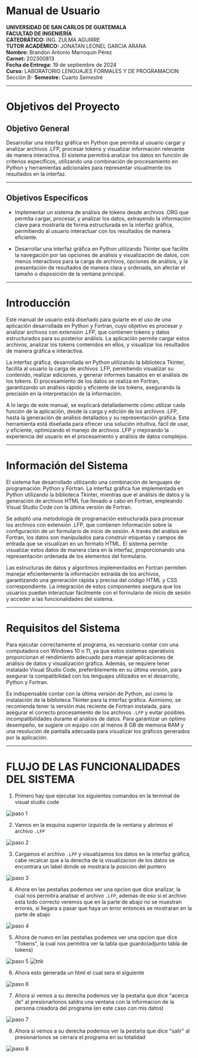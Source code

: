 # Manual de Usuario
**UNIVERSIDAD DE SAN CARLOS DE GUATEMALA**     
**FACULTAD DE INGENIERÍA**     
**CATEDRÁTICO:** ING. ZULMA AGUIRRE         
**TUTOR  ACADÉMICO:** JONATAN LEONEL GARCIA ARANA      
**Nombre:** Brandon Antonio Marroquín Pérez  
**Carnet:** 202300813  
**Fecha de Entrega:** 19 de septiembre de 2024  
**Curso:** LABORATORIO LENGUAJES FORMALES Y DE PROGRAMACION Sección B-
**Semestre:** Cuarto Semestre  

---

# Objetivos del Proyecto

## Objetivo General
Desarrollar una interfaz gráfica en Python que permita al usuario cargar y analizar archivos .LFP, procesar tokens y visualizar información relevante de manera interactiva. El sistema permitirá analizar los datos en función de criterios específicos, utilizando una combinación de procesamiento en Python y herramientas adicionales para representar visualmente los resultados en la interfaz.

---
## Objetivos Específicos
- Implementar un sistema de análisis de tokens desde archivos .ORG que permita cargar, procesar, y analizar los datos, extrayendo la información clave para mostrarla de forma estructurada en la interfaz gráfica, permitiendo al usuario interactuar con los resultados de manera eficiente.

- Desarrollar una interfaz gráfica en Python utilizando Tkinter que facilite la navegación por las opciones de análisis y visualización de datos, con menús interactivos para la carga de archivos, opciones de análisis, y la presentación de resultados de manera clara y ordenada, sin afectar el tamaño o disposición de la ventana principal.

---

# Introducción

Este manual de usuario está diseñado para guiarte en el uso de una aplicación desarrollada en Python y Fortran, cuyo objetivo es procesar y analizar archivos con extensión .LFP, que contienen tokens y datos estructurados para su posterior análisis. La aplicación permite cargar estos archivos, analizar los tokens contenidos en ellos, y visualizar los resultados de manera gráfica e interactiva.

La interfaz gráfica, desarrollada en Python utilizando la biblioteca Tkinter, facilita al usuario la carga de archivos .LFP, permitiendo visualizar su contenido, realizar ediciones, y generar informes basados en el análisis de los tokens. El procesamiento de los datos se realiza en Fortran, garantizando un análisis rápido y eficiente de los tokens, asegurando la precisión en la interpretación de la información.

A lo largo de este manual, se explicará detalladamente cómo utilizar cada función de la aplicación, desde la carga y edición de los archivos .LFP, hasta la generación de análisis detallados y su representación gráfica. Esta herramienta está diseñada para ofrecer una solución intuitiva, fácil de usar, y eficiente, optimizando el manejo de archivos .LFP y mejorando la experiencia del usuario en el procesamiento y análisis de datos complejos.

---

# Información del Sistema

El sistema fue desarrollado utilizando una combinación de lenguajes de programación: Python y Fortran. La interfaz gráfica fue implementada en Python utilizando la biblioteca Tkinter, mientras que el análisis de datos y la generación de archivos HTML fue llevado a cabo en Fortran, empleando Visual Studio Code con la última versión de Fortran.

Se adoptó una metodología de programación estructurada para procesar los archivos con extensión .LFP, que contienen información sobre la configuración de un formulario de inicio de sesión. A través del análisis en Fortran, los datos son manipulados para construir etiquetas y campos de entrada que se visualizan en un formato HTML. El sistema permite visualizar estos datos de manera clara en la interfaz, proporcionando una representación ordenada de los elementos del formulario.

Las estructuras de datos y algoritmos implementados en Fortran permiten manejar eficientemente la información extraída de los archivos, garantizando una generación rápida y precisa del código HTML y CSS correspondiente. La integración de estos componentes asegura que los usuarios puedan interactuar fácilmente con el formulario de inicio de sesión y acceder a las funcionalidades del sistema.

---

# Requisitos del Sistema

Para ejecutar correctamente el programa, es necesario contar con una computadora con Windows 10 o 11, ya que estos sistemas operativos proporcionan el rendimiento adecuado para manejar aplicaciones de análisis de datos y visualización gráfica. Además, se requiere tener instalado Visual Studio Code, preferiblemente en su última versión, para asegurar la compatibilidad con los lenguajes utilizados en el desarrollo, Python y Fortran.

Es indispensable contar con la última versión de Python, así como la instalación de la biblioteca Tkinter para la interfaz gráfica. Asimismo, se recomienda tener la versión más reciente de Fortran instalada, para asegurar el correcto procesamiento de los archivos `.LFP` y evitar posibles incompatibilidades durante el análisis de datos. Para garantizar un óptimo desempeño, se sugiere un equipo con al menos 8 GB de memoria RAM y una resolución de pantalla adecuada para visualizar los gráficos generados por la aplicación.

---

# FLUJO DE LAS FUNCIONALIDADES DEL SISTEMA
1. Primero hay que ejecutar los siguientes comandos en la terminal de visual studio code

![paso 1](./IMG/paso1.PNG )

2. Vamos en la esquina superior izquirda de la ventana y abrimos el archivo `.LFP` 

![paso 2](./IMG/paso2.png )

3. Cargamos el archivo `.LFP` y visualizamos los datos en la interfaz gráfica, cabe recalcar que a la derecha de la visualizacion de los datos se encontrara un label donde se mostrara la posicion del puntero

![paso 3](./IMG/paso3.png )

4. Ahora en las pestañas podemos ver una opcion que dice analizar, la cual nos permitira analisar el archivo `.LFP`, ademas de eso si el archivo esta todo correcto veremos que en la parte de abajo no se muestran errores, si llegara a pasar que haya un error entonces se mostraran en la parte de abajo

![paso 4](./IMG/paso4.png )


5. Ahora de nuevo en las pestañas podemos ver una opcion que dice "Tokens", la cual nos permitira ver la tabla que guardo(adjunto tabla de tokens)

![paso 5](./IMG/paso5.png )
![tnk](./IMG/tnk.png )

6. Ahora esto generada un html el cual sera el siguiente

![paso 6](./img/paso6.png )

7. Ahora si vemos a su derecha podemos ver la pestaña que dice "acerca de" al presionarlonos saldra una ventana con la informacion de la persona creadora del programa (en este caso con mis datos)

![paso 7](./img/paso7.png )

8. Ahora si vemos a su derecha podemos ver la pestaña que dice "salir" al presionarlonos se cerrara el programa en su totalidad

![paso 8](./img/paso8.png )